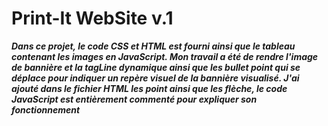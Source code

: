 # Print-It WebSite v.1
**_Dans ce projet, le code CSS et HTML est fourni ainsi que le tableau contenant les images en JavaScript. 
Mon travail a été de rendre l'image de bannière et la tagLine dynamique ainsi que les bullet point qui se déplace pour indiquer un repère visuel de la bannière visualisé. 
J'ai ajouté dans le fichier HTML les point ainsi que les flèche, 
le code JavaScript est entièrement commenté pour expliquer son fonctionnement_**
